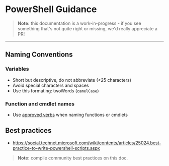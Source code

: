 # PowerShell Guidance

> **Note:** this documentation is a work-in-progress - if you see something that's not quite right or missing, we'd really appreciate a PR!

---

## Naming Conventions

### Variables

* Short but descriptive, do not abbreviate (<25 characters)
* Avoid special characters and spaces
* Use this formating: twoWords (`camelCase`)


### Function and cmdlet names

* Use [approved verbs](https://learn.microsoft.com/en-us/powershell/scripting/developer/cmdlet/approved-verbs-for-windows-powershell-commands?view=powershell-7.3) when naming functions or cmdlets

## Best practices

* https://social.technet.microsoft.com/wiki/contents/articles/25024.best-practice-to-write-powershell-scripts.aspx

> **Note:** compile community best practices on this doc.